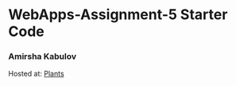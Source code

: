 # WebApps-Assignment-5 Starter Code
### Amirsha Kabulov
Hosted at: [Plants](https://44-563-web-apps-s23.github.io/44563-webapps-s23-assignment5-amirshakabulov/plants.html)

